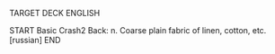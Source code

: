 TARGET DECK
ENGLISH

START
Basic
Crash2
Back: n. Coarse plain fabric of linen, cotton, etc. [russian]
END
